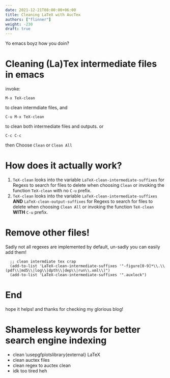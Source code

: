 ```yaml
---
date: 2021-12-21T08:00:00+06:00
title: Cleaning LaTeX with AucTex
authors: ["flinner"]
weight: -230
draft: true
---
```


Yo emacs boyz how you doin?

# Cleaning (La)Tex intermediate files in emacs
invoke:
```
M-x TeX-clean

```
to clean intermdiate files, and 
```
C-u M-x TeX-clean
```
to clean both intermediate files and outputs.
or 
```
C-c C-c
```
then Choose `Clean` or `Clean All`

# How does it actually work?
1. `TeX-clean` looks into the variable `LaTeX-clean-intermediate-suffixes` for Regexs to search for files to delete when choosing `Clean` or invoking the function `TeX-clean` with no `C-u` prefix.
1. `TeX-clean` looks into the variable `LaTeX-clean-intermediate-suffixes` **AND** `LaTeX-clean-output-suffixes` for Regexs to search for files to delete when choosing `Clean All` or invoking the function `TeX-clean` **WITH** `C-u` prefix.

# Remove other files!
Sadly not all regexes are implemented by default, un-sadly you can easily add them!

```elisp
  ;; clean intermdiate tex crap
  (add-to-list 'LaTeX-clean-intermediate-suffixes '"-figure[0-9]*\\.\\(pdf\\|md5\\|log\\|dpth\\|dep\\|run\\.xml\\)")
  (add-to-list 'LaTeX-clean-intermediate-suffixes '".auxlock")
```

# End

hope it helps! and thanks for checking my glorious blog!

# Shameless keywords for better search engine indexing
- clean \usepgfplotslibrary{external} LaTeX
- clean auctex files
- clean regex to auctex clean
- idk too tired heh




